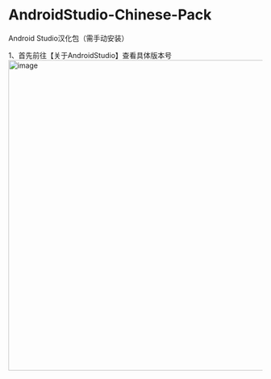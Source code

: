 # AndroidStudio-Chinese-Pack
Android Studio汉化包（需手动安装）

1、首先前往【关于AndroidStudio】查看具体版本号
<img width="1060" height="616" alt="image" src="https://github.com/user-attachments/assets/528ddb65-3e9b-43d7-b7d3-58db0ad46e32" />

